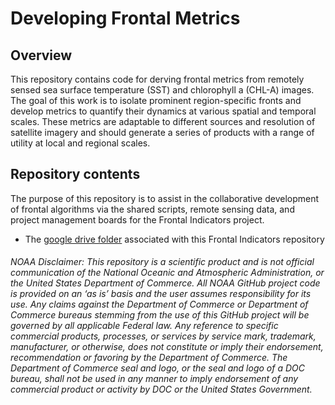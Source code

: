 # Developing Frontal Metrics 


## Overview

This repository contains code for derving frontal metrics from remotely sensed sea surface temperature (SST) and chlorophyll a (CHL-A) images. 
The goal of this work is to isolate prominent region-specific fronts and develop metrics to quantify their dynamics at various spatial and temporal scales. These metrics are adaptable to different sources and resolution of satellite imagery and should generate a series of products with a range of utility at local and regional scales. 


## Repository contents
The purpose of this repository is to assist in the collaborative development of frontal algorithms via the shared scripts, remote sensing data, and project management boards for the Frontal Indicators project.

+ The [google drive folder](https://drive.google.com/drive/folders/1PCwWw4f-qIiPlEBZ1WLu1aqhQxpm30l) associated with this Frontal Indicators repository  





###### NOAA Disclaimer: This repository is a scientific product and is not official communication of the National Oceanic and Atmospheric Administration, or the United States Department of Commerce. All NOAA GitHub project code is provided on an ‘as is’ basis and the user assumes responsibility for its use. Any claims against the Department of Commerce or Department of Commerce bureaus stemming from the use of this GitHub project will be governed by all applicable Federal law. Any reference to specific commercial products, processes, or services by service mark, trademark, manufacturer, or otherwise, does not constitute or imply their endorsement, recommendation or favoring by the Department of Commerce. The Department of Commerce seal and logo, or the seal and logo of a DOC bureau, shall not be used in any manner to imply endorsement of any commercial product or activity by DOC or the United States Government.
